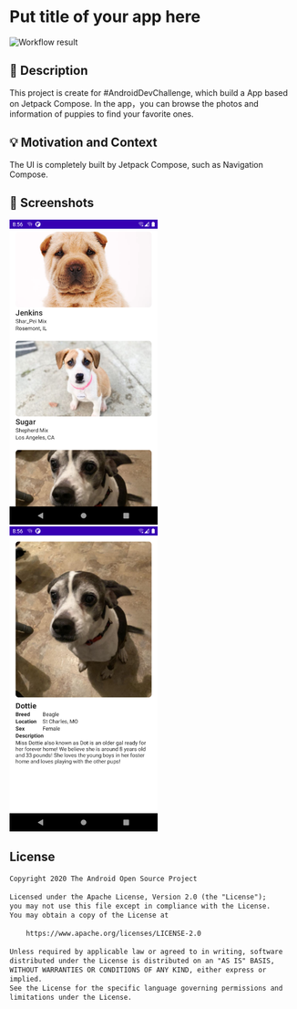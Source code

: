 # Put title of your app here

<!--- Replace <OWNER> with your Github Username and <REPOSITORY> with the name of your repository. -->
<!--- You can find both of these in the url bar when you open your repository in github. -->
![Workflow result](https://github.com/WangHao777/PuppyAdoption/workflows/Check/badge.svg)


## :scroll: Description
<!--- Describe your app in one or two sentences -->
This project is create for #AndroidDevChallenge, which build a App based on Jetpack Compose.
In the app，you can browse the photos and information of puppies to find your favorite ones.


## :bulb: Motivation and Context
<!--- Optionally point readers to interesting parts of your submission. -->
<!--- What are you especially proud of? -->
The UI is completely built by Jetpack Compose, such as Navigation Compose.


## :camera_flash: Screenshots
<!-- You can add more screenshots here if you like -->
<img src="/results/screenshot_1.png" width="260">&emsp;<img src="/results/screenshot_2.png" width="260">

## License
```
Copyright 2020 The Android Open Source Project

Licensed under the Apache License, Version 2.0 (the "License");
you may not use this file except in compliance with the License.
You may obtain a copy of the License at

    https://www.apache.org/licenses/LICENSE-2.0

Unless required by applicable law or agreed to in writing, software
distributed under the License is distributed on an "AS IS" BASIS,
WITHOUT WARRANTIES OR CONDITIONS OF ANY KIND, either express or implied.
See the License for the specific language governing permissions and
limitations under the License.
```